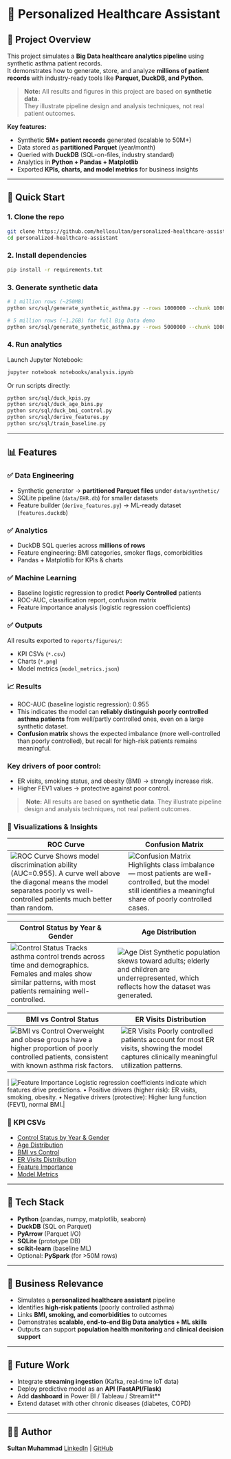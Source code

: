 # 🏥 Personalized Healthcare Assistant

## 🌟 Project Overview
This project simulates a **Big Data healthcare analytics pipeline** using synthetic asthma patient records.  
It demonstrates how to generate, store, and analyze **millions of patient records** with industry-ready tools like **Parquet, DuckDB, and Python**.  
> **Note:** All results and figures in this project are based on **synthetic data**.  
> They illustrate pipeline design and analysis techniques, not real patient outcomes.

**Key features:**
- Synthetic **5M+ patient records** generated (scalable to 50M+)  
- Data stored as **partitioned Parquet** (year/month)  
- Queried with **DuckDB** (SQL-on-files, industry standard)  
- Analytics in **Python + Pandas + Matplotlib**  
- Exported **KPIs, charts, and model metrics** for business insights  

---

## 🚀 Quick Start

### 1. Clone the repo
```bash
git clone https://github.com/hellosultan/personalized-healthcare-assistant.git
cd personalized-healthcare-assistant
````

### 2. Install dependencies

```bash
pip install -r requirements.txt
```

### 3. Generate synthetic data

```bash
# 1 million rows (~250MB)
python src/sql/generate_synthetic_asthma.py --rows 1000000 --chunk 100000

# 5 million rows (~1.2GB) for full Big Data demo
python src/sql/generate_synthetic_asthma.py --rows 5000000 --chunk 100000
```

### 4. Run analytics

Launch Jupyter Notebook:

```bash
jupyter notebook notebooks/analysis.ipynb
```

Or run scripts directly:

```bash
python src/sql/duck_kpis.py
python src/sql/duck_age_bins.py
python src/sql/duck_bmi_control.py
python src/sql/derive_features.py
python src/sql/train_baseline.py
```

---

## 📊 Features

### ✅ Data Engineering

* Synthetic generator → **partitioned Parquet files** under `data/synthetic/`
* SQLite pipeline (`data/EHR.db`) for smaller datasets
* Feature builder (`derive_features.py`) → ML-ready dataset (`features.duckdb`)

### ✅ Analytics

* DuckDB SQL queries across **millions of rows**
* Feature engineering: BMI categories, smoker flags, comorbidities
* Pandas + Matplotlib for KPIs & charts

### ✅ Machine Learning

* Baseline logistic regression to predict **Poorly Controlled** patients
* ROC-AUC, classification report, confusion matrix
* Feature importance analysis (logistic regression coefficients)

### ✅ Outputs

All results exported to `reports/figures/`:

* KPI CSVs (`*.csv`)
* Charts (`*.png`)
* Model metrics (`model_metrics.json`)

### 📈 Results
* ROC-AUC (baseline logistic regression): 0.955
* This indicates the model can **reliably distinguish poorly controlled asthma patients** from well/partly controlled ones, even on a large synthetic dataset.
* **Confusion matrix** shows the expected imbalance (more well-controlled than poorly controlled), but recall for high-risk patients remains meaningful.
### Key drivers of poor control:
* ER visits, smoking status, and obesity (BMI) → strongly increase risk.
* Higher FEV1 values → protective against poor control.
>️ **Note:** All results are based on **synthetic data**. They illustrate pipeline design and analysis techniques, not real patient outcomes.

### 🔹 Visualizations & Insights

| ROC Curve                                                                                                                        | Confusion Matrix                                                                                                                               |
| -------------------------------------------------------------------------------------------------------------------------------- | ---------------------------------------------------------------------------------------------------------------------------------------------- |
| ![ROC Curve](https://raw.githubusercontent.com/hellosultan/personalized-healthcare-assistant/main/reports/figures/roc_curve.png) Shows model discrimination ability (AUC=0.955). A curve well above the diagonal means the model separates poorly vs well-controlled patients much better than random. | ![Confusion Matrix](https://raw.githubusercontent.com/hellosultan/personalized-healthcare-assistant/main/reports/figures/confusion_matrix.png) Highlights class imbalance — most patients are well-controlled, but the model still identifies a meaningful share of poorly controlled cases.|

| Control Status by Year & Gender                                                                                                                           | Age Distribution                                                                                                                       |
| --------------------------------------------------------------------------------------------------------------------------------------------------------- | -------------------------------------------------------------------------------------------------------------------------------------- |
| ![Control Status](https://raw.githubusercontent.com/hellosultan/personalized-healthcare-assistant/main/reports/figures/control_status_by_year_gender.png) Tracks asthma control trends across time and demographics. Females and males show similar patterns, with most patients remaining well-controlled.| ![Age Dist](https://raw.githubusercontent.com/hellosultan/personalized-healthcare-assistant/main/reports/figures/age_distribution.png) Synthetic population skews toward adults; elderly and children are underrepresented, which reflects how the dataset was generated.|

| BMI vs Control Status                                                                                                                      | ER Visits Distribution                                                                                                                        |
| ------------------------------------------------------------------------------------------------------------------------------------------ | --------------------------------------------------------------------------------------------------------------------------------------------- |
| ![BMI vs Control](https://raw.githubusercontent.com/hellosultan/personalized-healthcare-assistant/main/reports/figures/bmi_by_control.png) Overweight and obese groups have a higher proportion of poorly controlled patients, consistent with known asthma risk factors. | ![ER Visits](https://raw.githubusercontent.com/hellosultan/personalized-healthcare-assistant/main/reports/figures/er_visits_distribution.png) Poorly controlled patients account for most ER visits, showing the model captures clinically meaningful utilization patterns.|

| ![Feature Importance](https://raw.githubusercontent.com/hellosultan/personalized-healthcare-assistant/main/reports/figures/feature_importance.png) Logistic regression coefficients indicate which features drive predictions.
	•	Positive drivers (higher risk): ER visits, smoking, obesity.
	•	Negative drivers (protective): Higher lung function (FEV1), normal BMI.|

### 📂 KPI CSVs

* [Control Status by Year & Gender](reports/figures/control_status_by_year_gender.csv)
* [Age Distribution](reports/figures/age_distribution.csv)
* [BMI vs Control](reports/figures/bmi_by_control.csv)
* [ER Visits Distribution](reports/figures/er_visits_distribution.csv)
* [Feature Importance](reports/figures/feature_importance.csv)
* [Model Metrics](reports/figures/model_metrics.json)

---

## 🧰 Tech Stack

* **Python** (pandas, numpy, matplotlib, seaborn)
* **DuckDB** (SQL on Parquet)
* **PyArrow** (Parquet I/O)
* **SQLite** (prototype DB)
* **scikit-learn** (baseline ML)
* Optional: **PySpark** (for >50M rows)

---

## 📌 Business Relevance

* Simulates a **personalized healthcare assistant** pipeline
* Identifies **high-risk patients** (poorly controlled asthma)
* Links **BMI, smoking, and comorbidities** to outcomes
* Demonstrates **scalable, end-to-end Big Data analytics + ML skills**
* Outputs can support **population health monitoring** and **clinical decision support**

---

## 🔮 Future Work

* Integrate **streaming ingestion** (Kafka, real-time IoT data)
* Deploy predictive model as an **API (FastAPI/Flask)**
* Add **dashboard** in Power BI / Tableau / Streamlit\*\*
* Extend dataset with other chronic diseases (diabetes, COPD)

---

## 👨‍💻 Author

**Sultan Muhammad**
[LinkedIn](https://linkedin.com/in/hellosultan) | [GitHub](https://github.com/hellosultan)


